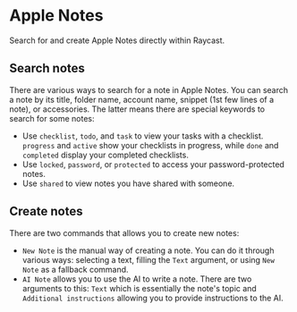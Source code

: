 # Apple Notes

Search for and create Apple Notes directly within Raycast.

## Search notes

There are various ways to search for a note in Apple Notes. You can search a note by its title, folder name, account name, snippet (1st few lines of a note), or accessories. The latter means there are special keywords to search for some notes:

- Use `checklist`, `todo`, and `task` to view your tasks with a checklist. `progress` and `active` show your checklists in progress, while `done` and `completed` display your completed checklists.
-  Use `locked`, `password`, or `protected` to access your password-protected notes.
-  Use `shared` to view notes you have shared with someone.

## Create notes

There are two commands that allows you to create new notes:

- `New Note` is the manual way of creating a note. You can do it through various ways: selecting a text, filling the `Text` argument, or using `New Note` as a fallback command.
- `AI Note` allows you to use the AI to write a note. There are two arguments to this: `Text` which is essentially the note's topic and `Additional instructions` allowing you to provide instructions to the AI.